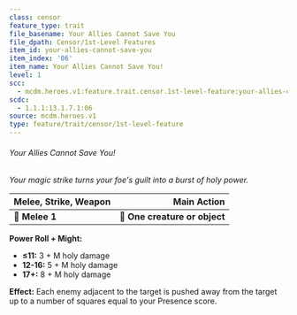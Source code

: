 ```yaml
---
class: censor
feature_type: trait
file_basename: Your Allies Cannot Save You
file_dpath: Censor/1st-Level Features
item_id: your-allies-cannot-save-you
item_index: '06'
item_name: Your Allies Cannot Save You!
level: 1
scc:
  - mcdm.heroes.v1:feature.trait.censor.1st-level-feature:your-allies-cannot-save-you
scdc:
  - 1.1.1:13.1.7.1:06
source: mcdm.heroes.v1
type: feature/trait/censor/1st-level-feature
---
```


###### Your Allies Cannot Save You!

*Your magic strike turns your foe's guilt into a burst of holy power.*

| **Melee, Strike, Weapon** |               **Main Action** |
| ------------------------- | ----------------------------: |
| **📏 Melee 1**            | **🎯 One creature or object** |

**Power Roll + Might:**

- **≤11:** 3 + M holy damage
- **12-16:** 5 + M holy damage
- **17+:** 8 + M holy damage

**Effect:** Each enemy adjacent to the target is pushed away from the target up to a number of squares equal to your Presence score.
